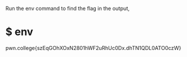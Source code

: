 Run the env command to find the flag in the output,

# $ env

pwn.college{szEqGOhXOxN2801hWF2uRhUc0Dx.dhTN1QDL0ATO0czW}
